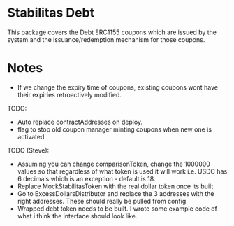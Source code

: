 # Stabilitas Debt

This package covers the Debt ERC1155 coupons which are issued by the system and the issuance/redemption mechanism for those coupons.

# Notes

- If we change the expiry time of coupons, existing coupons wont have their expiries retroactively modified.

TODO:
- Auto replace contractAddresses on deploy.
- flag to stop old coupon manager minting coupons when new one is activated

TODO (Steve):
- Assuming you can change comparisonToken, change the 1000000 values so that regardless of what token is used it will work i.e. USDC has 6 decimals which is an exception - default is 18.
- Replace MockStabilitasToken with the real dollar token once its built
- Go to ExcessDollarsDistributor and replace the 3 addresses with the right addresses. These should really be pulled from config
- Wrapped debt token needs to be built. I wrote some example code of what i think the interface should look like.
